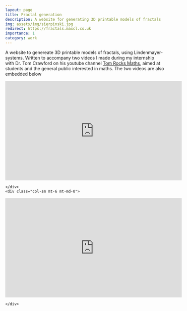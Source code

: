 ```yaml
---
layout: page
title: Fractal generation
description: A website for generating 3D printable models of fractals
img: assets/img/sierpinski.jpg
redirect: https://fractals.maxcl.co.uk
importance: 1
category: work
---
```

A website to genereate 3D printable models of fractals, using Lindenmayer-systems. Written to accompany two videos I made during my internship with Dr. Tom Crawford on his youtube channel [Tom Rocks Maths](https://tomrocksmaths.com/), aimed at students and the general public interested in maths.  The two videos are also embedded below


<div class="row">
    <div class="col-sm mt-6 mt-md-0">
       <iframe width="560" height="315" src="https://www.youtube.com/embed/yMgaobj3Edw?si=FQjWHBBnn_gxu6ai" title="YouTube video player" frameborder="0" allow="accelerometer; autoplay; clipboard-write; encrypted-media; gyroscope; picture-in-picture; web-share" allowfullscreen></iframe>

    </div>
    <div class="col-sm mt-6 mt-md-0">
        
<iframe width="560" height="315" src="https://www.youtube.com/embed/J0LyZSgVKVc?si=uCrKp68IdWtnW1AZ" title="YouTube video player" frameborder="0" allow="accelerometer; autoplay; clipboard-write; encrypted-media; gyroscope; picture-in-picture; web-share" allowfullscreen></iframe>

    </div>

</div>